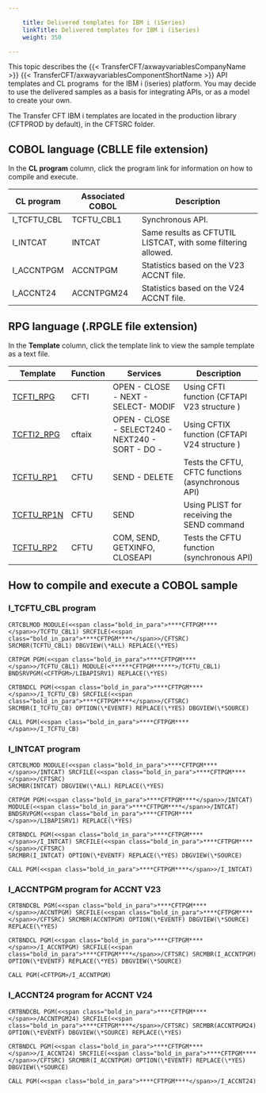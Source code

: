 ```yaml
---

    title: Delivered templates for IBM i (iSeries)
    linkTitle: Delivered templates for IBM i (iSeries)
    weight: 350

---
```

This topic describes the {{< TransferCFT/axwayvariablesCompanyName  >}} {{< TransferCFT/axwayvariablesComponentShortName  >}} API templates and CL programs  for the IBM i (iseries) platform. You may decide to use the delivered samples as a basis for integrating APIs, or as a model to create your own.

The Transfer CFT IBM i templates are located in the production library (CFTPROD by default), in the CFTSRC folder.

<span id="COBOL"></span>

## COBOL language (CBLLE file extension)

In the **CL program** column, click the program link for information on how to compile and execute.


| CL program  | Associated COBOL  | Description  |
| --- | --- | --- |
| I_TCFTU_CBL  | TCFTU_CBL1  | Synchronous API.  |
| I_INTCAT  | INTCAT  | Same results as CFTUTIL LISTCAT, with some filtering allowed.  |
| I_ACCNTPGM  | ACCNTPGM  | Statistics based on the V23 ACCNT file.  |
| I_ACCNT24  | ACCNTPGM24  | Statistics based on the V24 ACCNT file.  |


<span id="RPG"></span>

## RPG language (.RPGLE file extension)

In the **Template** column, click the template link to view the sample template as a text file.


| Template  | Function  | Services | Description  |
| --- | --- | --- | --- |
| <a href="">TCFTI_RPG</a>  | CFTI  | OPEN - CLOSE - NEXT - SELECT- MODIF  | Using CFTI function (CFTAPI V23 structure )  |
| <a href="">TCFTI2_RPG</a>  | cftaix  | OPEN - CLOSE - SELECT240 - NEXT240 - SORT - DO -  | Using CFTIX function (CFTAPI V24 structure )  |
| <a href="">TCFTU_RP1</a>  | CFTU  | SEND - DELETE  | Tests the CFTU, CFTC functions (asynchronous API)  |
| <a href="">TCFTU_RP1N</a>  | CFTU  | SEND  | Using PLIST for receiving the SEND command  |
| <a href="">TCFTU_RP2</a>  | CFTU  | COM, SEND, GETXINFO, CLOSEAPI  | Tests the CFTU function (synchronous API)  |


## How to compile and execute a COBOL sample

<span id="TCFTU"></span>

### I\_TCFTU\_CBL program

```
CRTCBLMOD MODULE(<<span class="bold_in_para">****CFTPGM****</span>>/TCFTU_CBL1) SRCFILE(<<span class="bold_in_para">****CFTPGM****</span>>/CFTSRC)
SRCMBR(TCFTU_CBL1) DBGVIEW(\*ALL) REPLACE(\*YES)
 
CRTPGM PGM(<<span class="bold_in_para">****CFTPGM****</span>>/TCFTU_CBL1) MODULE(<******CFTPGM******>/TCFTU_CBL1)
BNDSRVPGM(<CFTPGM>/LIBAPISRV1) REPLACE(\*YES)
 
CRTBNDCL PGM(<<span class="bold_in_para">****CFTPGM****</span>>/I_TCFTU_CB) SRCFILE(<<span class="bold_in_para">****CFTPGM****</span>>/CFTSRC)
SRCMBR(I_TCFTU_CB) OPTION(\*EVENTF) REPLACE(\*YES) DBGVIEW(\*SOURCE)
 
CALL PGM(<<span class="bold_in_para">****CFTPGM****</span>>/I_TCFTU_CB)
```
<span id="INTCAT"></span>

### I\_INTCAT program

```
CRTCBLMOD MODULE(<<span class="bold_in_para">****CFTPGM****</span>>/INTCAT) SRCFILE(<<span class="bold_in_para">****CFTPGM****</span>>/CFTSRC)
SRCMBR(INTCAT) DBGVIEW(\*ALL) REPLACE(\*YES)
 
CRTPGM PGM(<<span class="bold_in_para">****CFTPGM****</span>>/INTCAT) MODULE(<<span class="bold_in_para">****CFTPGM****</span>>/INTCAT)
BNDSRVPGM(<<span class="bold_in_para">****CFTPGM****</span>>/LIBAPISRV1) REPLACE(\*YES)
 
CRTBNDCL PGM(<<span class="bold_in_para">****CFTPGM****</span>>/I_INTCAT) SRCFILE(<<span class="bold_in_para">****CFTPGM****</span>>/CFTSRC)
SRCMBR(I_INTCAT) OPTION(\*EVENTF) REPLACE(\*YES) DBGVIEW(\*SOURCE)
 
CALL PGM(<<span class="bold_in_para">****CFTPGM****</span>>/I_INTCAT)
```
<span id="ACCNTPGM"></span>

### I\_ACCNTPGM program for ACCNT V23

```
CRTBNDCBL PGM(<<span class="bold_in_para">****CFTPGM****</span>>/ACCNTPGM) SRCFILE(<<span class="bold_in_para">****CFTPGM****</span>>/CFTSRC) SRCMBR(ACCNTPGM) OPTION(\*EVENTF) DBGVIEW(\*SOURCE) REPLACE(\*YES)
 
CRTBNDCL PGM(<<span class="bold_in_para">****CFTPGM****</span>>/I_ACCNTPGM) SRCFILE(<<span class="bold_in_para">****CFTPGM****</span>>/CFTSRC) SRCMBR(I_ACCNTPGM) OPTION(\*EVENTF) REPLACE(\*YES) DBGVIEW(\*SOURCE)
 
CALL PGM(<CFTPGM>/I_ACCNTPGM)
```
<span id="ACCNT24"></span>

### I\_ACCNT24 program for ACCNT V24

```
CRTBNDCBL PGM(<<span class="bold_in_para">****CFTPGM****</span>>/ACCNTPGM24) SRCFILE(<<span class="bold_in_para">****CFTPGM****</span>>/CFTSRC) SRCMBR(ACCNTPGM24) OPTION(\*EVENTF) DBGVIEW(\*SOURCE) REPLACE(\*YES)
 
CRTBNDCL PGM(<<span class="bold_in_para">****CFTPGM****</span>>/I_ACCNT24) SRCFILE(<<span class="bold_in_para">****CFTPGM****</span>>/CFTSRC) SRCMBR(I_ACCNTPGM) OPTION(\*EVENTF) REPLACE(\*YES) DBGVIEW(\*SOURCE)
 
CALL PGM(<<span class="bold_in_para">****CFTPGM****</span>>/I_ACCNT24)
```

